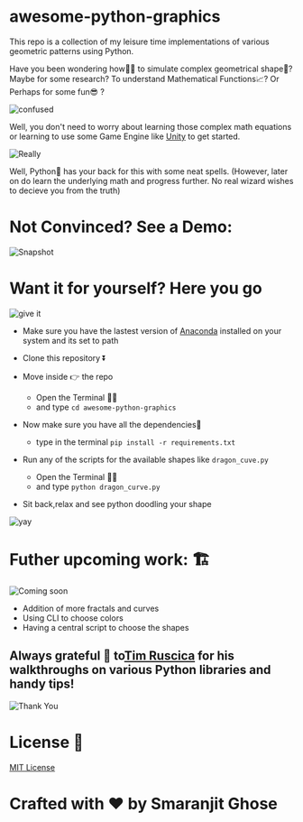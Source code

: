 # awesome-python-graphics

This repo is a collection of my leisure time implementations of various geometric patterns using Python.

Have you been wondering how🤔🤔 to simulate complex geometrical shape🔭? Maybe for some research? To understand Mathematical Functions📈? Or Perhaps for some fun😎 ?

![confused](https://media.giphy.com/media/3o7btPCcdNniyf0ArS/giphy.gif)

Well, you don't need to worry about learning those complex math equations or learning to use some Game Engine like  [Unity](https://unity.com/) to get started.

![Really](https://media.giphy.com/media/oOTTyHRHj0HYY/giphy.gif)

Well, Python🐍 has your back for this with some neat spells. (However, later on do learn the underlying math and progress further. No real wizard wishes to decieve you from the truth)

# Not Convinced? See a Demo:

![Snapshot](https://github.com/smaranjitghose/awesome-python-graphics/blob/master/assets/snapshots/dragon_curve.png)


# Want it for yourself? Here you go

![give it](https://media.giphy.com/media/KamhkkcTtvOJ0FCjnB/giphy.gif)

- Make sure you have the lastest version of [Anaconda](https://www.anaconda.com/distribution/) installed on your system and its set to path
- Clone this repository ⏬
- Move inside 👉 the repo 
    - Open the Terminal 👩‍💻
    - and type ```cd awesome-python-graphics```
- Now make sure you have all the dependencies🧱 
  - type in the terminal
      ```pip install -r requirements.txt```
- Run any of the scripts for the available shapes like ```dragon_cuve.py```
    - Open the Terminal 👩‍💻
    - and type ```python dragon_curve.py```

- Sit back,relax and see python doodling your shape

![yay](https://media.giphy.com/media/OfkGZ5H2H3f8Y/giphy.gif)

# Futher upcoming work: 🏗

![Coming soon](https://media.giphy.com/media/kyLptBNdyMHftuqoNy/giphy.gif)

- Addition of more fractals and curves
- Using CLI to choose colors
- Having a central script to choose the shapes


## Always grateful 🙏 to[Tim Ruscica](https://www.youtube.com/channel/UC4JX40jDee_tINbkjycV4Sg/featured) for his walkthroughs on various Python libraries and handy tips!

![Thank You](https://media.giphy.com/media/AeWoyE3ZT90YM/giphy.gif)

# License 📜

[MIT License](https://github.com/smaranjitghose/awesome-python-graphics/blob/master/LICENSE)

# **Crafted with ❤ by Smaranjit Ghose**
